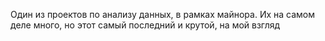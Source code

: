 Один из проектов по анализу данных, в рамках майнора. Их на самом деле много, но этот самый последний и крутой, на мой взгляд
